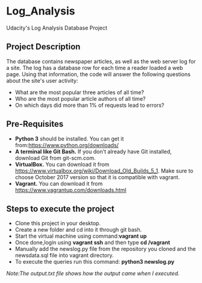 # Log_Analysis
Udacity's Log Analysis Database Project
## Project Description
The database contains newspaper articles, as well as the web server log for a site. The log has a database row for each time a reader loaded a web page. Using that information, the code will answer the following questions about the site's user activity:
 * What are the most popular three articles of all time?
 * Who are the most popular article authors of all time?
 * On which days did more than 1% of requests lead to errors?
## Pre-Requisites
  * **Python 3** should be installed. 
    You can get it from:https://www.python.org/downloads/
  * **A terminal like Git Bash.**
    If you don't already have Git installed, download Git from git-scm.com.
  * **VirtualBox.**
    You can download it from https://www.virtualbox.org/wiki/Download_Old_Builds_5_1. Make sure to choose October 2017 version       so         that it is compatible with vagrant.
  * **Vagrant.**
    You can download it from https://www.vagrantup.com/downloads.html
## Steps to execute the project
  * Clone this project in your desktop.
  * Create a new folder and cd into it through git bash.
  * Start the virtual machine using command:**vagrant up**
  * Once done,login using **vagrant ssh** and then type **cd /vagrant**
  * Manually add the newslog.py file from the repository you cloned and the newsdata.sql file into vagrant directory.
  * To execute the queries run this command: **python3 newslog.py**
  
*Note:The output.txt file shows how the output came when I executed.*
